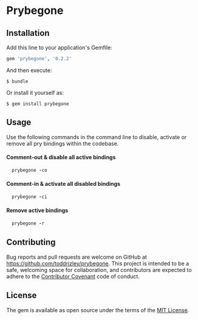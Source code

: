 # Prybegone

## Installation

Add this line to your application's Gemfile:

```ruby
gem 'prybegone', '0.2.2'
```

And then execute:

    $ bundle

Or install it yourself as:

    $ gem install prybegone


## Usage
Use the following commands in the command line to disable, activate or remove all pry bindings within the codebase.

#### Comment-out & disable all active bindings
```ruby
  prybegone -co
```
#### Comment-in & activate all disabled bindings
```ruby
  prybegone -ci
```
#### Remove active bindings
```ruby
  prybegone -r
```


## Contributing

Bug reports and pull requests are welcome on GitHub at https://github.com/toddrizley/prybegone. This project is intended to be a safe, welcoming space for collaboration, and contributors are expected to adhere to the [Contributor Covenant](http://contributor-covenant.org) code of conduct.


## License

The gem is available as open source under the terms of the [MIT License](http://opensource.org/licenses/MIT).
